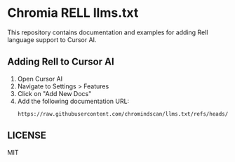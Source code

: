 # Chromia RELL llms.txt

This repository contains documentation and examples for adding Rell language support to Cursor AI.

## Adding Rell to Cursor AI

1. Open Cursor AI
2. Navigate to Settings > Features
3. Click on "Add New Docs"
4. Add the following documentation URL:
   ```
   https://raw.githubusercontent.com/chromindscan/llms.txt/refs/heads/main/llms.txt
   ```

## LICENSE
MIT
